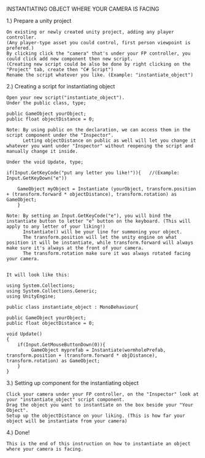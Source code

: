 INSTANTIATING OBJECT WHERE YOUR CAMERA IS FACING

1.) Prepare a unity project

    On existing or newly created unity project, adding any player controller. 
    (Any player-type asset you could control, first person viewpoint is prefered.)
    By clicking click the "camera" that's under your FP controller, you could click add new component then new script.
    (Creating new script could be also be done by right clicking on the "Project" tab, create then "C# Script")
    Rename the script whatever you like. (Example: "instantiate_object")

2.) Creating a script for instantiating object

    Open your new script("instantiate_object").
    Under the public class, type;

    public GameObject yourObject;
    public float objectDistance = 0;

    Note: By using public on the declaration, we can access them in the script component under the "Inspector".
          Letting objectDistance on public as well will let you change it whatever you want under "Inspector" without reopening the script and manually change it inside.

    Under the void Update, type;

    if(Input.GetKeyCode("put any letter you like!")){   //(Example: Input.GetKeyDown("e"))

        GameObject myObject = Instantiate (yourObject, transform.position + (transform.forward * objectDistance), transform.rotation) as GameObject;
        }

    Note: By setting an Input.GetKeyCode("e"), you will bind the instantiate button to letter "e" button on the keyboard. (This will apply to any letter of your liking!)
          Instantiate() will be your line for summoning your object.
          The transform.position will let the unity engine on what position it will be instantiate, while transform.forward will always make sure it's always at the front of your camera.
          The transform.rotation make sure it was always rotated facing your camera.


    It will look like this:

    using System.Collections;
    using System.Collections.Generic;
    using UnityEngine;

    public class instantiate_object : MonoBehaviour{

    public GameObject yourObject;
    public float objectDistance = 0;

    void Update()
    {
        if(Input.GetMouseButtonDown(0)){
             GameObject myprefab = Instantiate(wormholePrefab, transform.position + (transform.forward * objDistance), transform.rotation) as GameObject;
        }
    }


3.) Setting up component for the instantiating object

    Click your camera under your FP controller, on the "Inspector" look at your "instantiate_object" script component.
    Drag the object you want to instantiate on the box beside your "Your Object".
    Setup up the objectDistance on your liking. (This is how far your object will be instantiate from your camera)

4.) Done!

    This is the end of this instruction on how to instantiate an object where your camera is facing.





    



